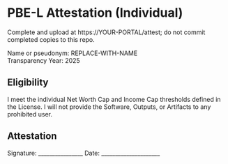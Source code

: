 # PBE-L Attestation (Individual)

Complete and upload at https://YOUR-PORTAL/attest; do not commit completed copies to this repo.

Name or pseudonym: REPLACE-WITH-NAME  
Transparency Year: 2025

## Eligibility
I meet the individual Net Worth Cap and Income Cap thresholds defined in the License. I will not provide the Software, Outputs, or Artifacts to any prohibited user.

## Attestation
Signature: ________________  Date: _____________________
